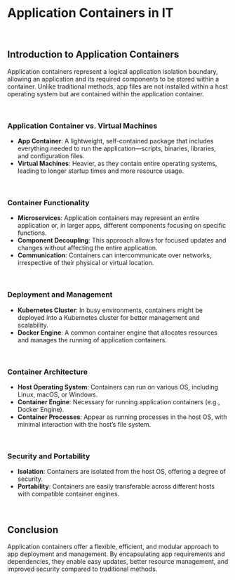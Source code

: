 # Application Containers in IT

<br>

## Introduction to Application Containers

Application containers represent a logical application isolation boundary, allowing an application and its required components to be stored within a container. Unlike traditional methods, app files are not installed within a host operating system but are contained within the application container.

<br>

### Application Container vs. Virtual Machines

- **App Container**: A lightweight, self-contained package that includes everything needed to run the application—scripts, binaries, libraries, and configuration files.
- **Virtual Machines**: Heavier, as they contain entire operating systems, leading to longer startup times and more resource usage.

<br>

### Container Functionality

- **Microservices**: Application containers may represent an entire application or, in larger apps, different components focusing on specific functions.
- **Component Decoupling**: This approach allows for focused updates and changes without affecting the entire application.
- **Communication**: Containers can intercommunicate over networks, irrespective of their physical or virtual location.

<br>

### Deployment and Management

- **Kubernetes Cluster**: In busy environments, containers might be deployed into a Kubernetes cluster for better management and scalability.
- **Docker Engine**: A common container engine that allocates resources and manages the running of application containers.

<br>

### Container Architecture

- **Host Operating System**: Containers can run on various OS, including Linux, macOS, or Windows.
- **Container Engine**: Necessary for running application containers (e.g., Docker Engine).
- **Container Processes**: Appear as running processes in the host OS, with minimal interaction with the host’s file system.

<br>

### Security and Portability

- **Isolation**: Containers are isolated from the host OS, offering a degree of security.
- **Portability**: Containers are easily transferable across different hosts with compatible container engines.

<br>

## Conclusion

Application containers offer a flexible, efficient, and modular approach to app deployment and management. By encapsulating app requirements and dependencies, they enable easy updates, better resource management, and improved security compared to traditional methods.
